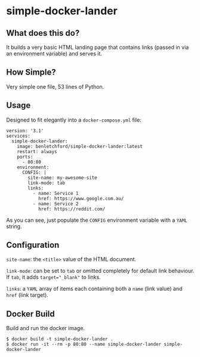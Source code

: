 # simple-docker-lander

## What does this do?

It builds a very basic HTML landing page that contains links (passed in via an environment variable) and serves it.

## How Simple?

Very simple one file, 53 lines of Python.

## Usage

Designed to fit elegantly into a `docker-compose.yml` file:

```
version: '3.1'
services:
  simple-docker-lander:
    image: benletchford/simple-docker-lander:latest
    restart: always
    ports:
      - 80:80
    environment:
      CONFIG: |
        site-name: my-awesome-site
        link-mode: tab
        links:
          - name: Service 1
            href: https://www.google.com.au/
          - name: Service 2
            href: https://reddit.com/
```

As you can see, just populate the `CONFIG` environment variable with a `YAML` string.

## Configuration

`site-name`: the `<title>` value of the HTML document.

`link-mode`: can be set to `tab` or omitted completely for default link behaviour. If `tab`, it adds `target="_blank"` to links.

`links`: a `YAML` array of items each containing both a `name` (link value) and `href` (link target).

## Docker Build

Build and run the docker image.
```
$ docker build -t simple-docker-lander .
$ docker run -it --rm -p 80:80 --name simple-docker-lander simple-docker-lander
```

